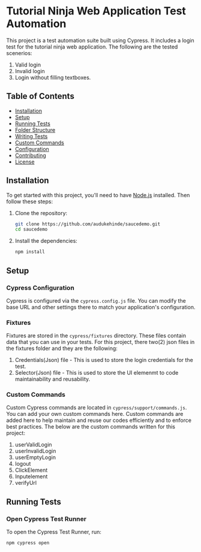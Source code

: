 # Tutorial Ninja Web Application Test Automation

This project is a test automation suite built using Cypress. It includes a login test for the tutorial ninja web application. The following are the tested scenerios:

1. Valid login
2. Invalid login
3. Login without filling textboxes. 

## Table of Contents

- [Installation](#installation)
- [Setup](#setup)
- [Running Tests](#running-tests)
- [Folder Structure](#folder-structure)
- [Writing Tests](#writing-tests)
- [Custom Commands](#custom-commands)
- [Configuration](#configuration)
- [Contributing](#contributing)
- [License](#license)

## Installation

To get started with this project, you'll need to have [Node.js](https://nodejs.org/) installed. Then follow these steps:

1. Clone the repository:
    ```sh
    git clone https://github.com/audukehinde/saucedemo.git
    cd saucedemo
    ```

2. Install the dependencies:
    ```sh
    npm install
    ```

## Setup

### Cypress Configuration

Cypress is configured via the `cypress.config.js` file. You can modify the base URL and other settings there to match your application's configuration.

### Fixtures

Fixtures are stored in the `cypress/fixtures` directory. These files contain data that you can use in your tests. For this project, there two(2) json files in the fixtures folder and they are the following:

1. Credentials(Json) file - This is used to store the login credentials for the test.
2. Selector(Json) file - This is used to store the UI elemenmt to code maintainability and reusability.

### Custom Commands

Custom Cypress commands are located in `cypress/support/commands.js`. You can add your own custom commands here. Custom commands are added here to help maintain and reuse our codes efficiently and to enforce best practices. The below are the custom commands written for this project:
1. userValidLogin
2. userInvalidLogin
3. userEmptyLogin
4. logout
5. ClickElement
6. Inputelement
7. verifyUrl

## Running Tests

### Open Cypress Test Runner

To open the Cypress Test Runner, run:
```sh
npm cypress open
